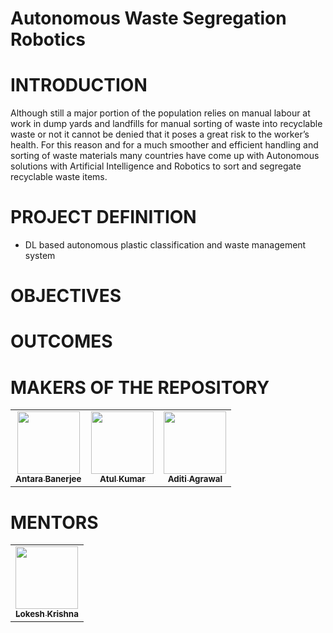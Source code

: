 # Autonomous Waste Segregation Robotics
# INTRODUCTION
Although still a major portion of the population relies on manual labour at work in dump yards and landfills for manual sorting of waste into recyclable waste or not it cannot be denied that it poses a great risk to the worker’s health. For this reason and for a much smoother and efficient handling and sorting of waste materials many countries have come up with Autonomous solutions with Artificial Intelligence and Robotics to sort and segregate recyclable waste items.



# PROJECT DEFINITION
- DL based autonomous plastic classification and waste management system
# OBJECTIVES
# OUTCOMES
# MAKERS OF THE REPOSITORY
<!-- ALL-CONTRIBUTORS-LIST:START - Do not remove or modify this section -->
<!-- prettier-ignore-start -->
<!-- markdownlint-disable -->
<table>
  <tr>
    <td align="center"><a href="https://github.com/AntaraB1005"><img src="https://avatars.githubusercontent.com/u/71094731?s=460&v=4" width="100px;" alt=""/><br /><sub><b>Antara Banerjee</b></sub></a><br /></a></td>
     <td align="center"><a href="https://github.com/AtuL-KumaR-00"><img src="https://avatars.githubusercontent.com/u/64649440?s=400&v=4" width="100px;" alt=""/><br /><sub><b>Atul Kumar</b></sub></a><br /></a></td>
      <td align="center"><a href="https://github.com/aditiagrawal123"><img src="https://avatars.githubusercontent.com/u/64923751?s=400&v=4" width="100px;" alt=""/><br /><sub><b>Aditi Agrawal</b></sub></a><br /></a></td>
    </tr>
</table>

<!-- markdownlint-restore -->
<!-- prettier-ignore-end -->

<!-- ALL-CONTRIBUTORS-LIST:END -->

# MENTORS
<table>
  <tr>
    <td align="center"><a href="https://github.com/lok-i"><img src="https://avatars.githubusercontent.com/u/54435909?s=460&u=29af076049dab351b2e43621e9a433919bf50fb1&v=4" width="100px;" alt=""/><br /><sub><b>Lokesh Krishna</b></sub></a><br /></a></td>
    </tr>
</table>
